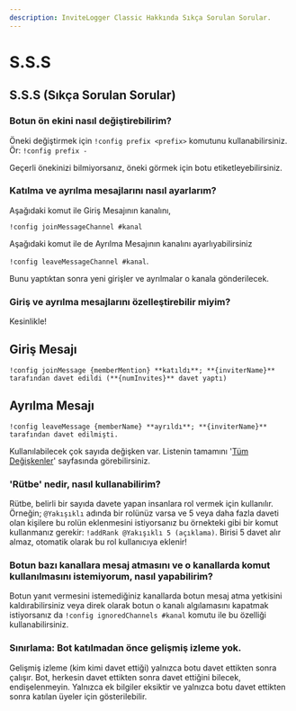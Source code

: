 ```yaml
---
description: InviteLogger Classic Hakkında Sıkça Sorulan Sorular.
---
```

# S.S.S

## S.S.S \(Sıkça Sorulan Sorular\)

### Botun ön ekini nasıl değiştirebilirim?

Öneki değiştirmek için `!config prefix <prefix>` komutunu kullanabilirsiniz. Ör: `!config prefix -`

Geçerli önekinizi bilmiyorsanız, öneki görmek için botu etiketleyebilirsiniz.

### Katılma ve ayrılma mesajlarını nasıl ayarlarım?

Aşağıdaki komut ile Giriş Mesajının kanalını,

`!config joinMessageChannel #kanal`

Aşağıdaki komut ile de Ayrılma Mesajının kanalını ayarlıyabilirsiniz

`!config leaveMessageChannel #kanal`.

Bunu yaptıktan sonra yeni girişler ve ayrılmalar o kanala gönderilecek.

### Giriş ve ayrılma mesajlarını özelleştirebilir miyim?

Kesinlikle!

## Giriş Mesajı

`!config joinMessage {memberMention} **katıldı**; **{inviterName}** tarafından davet edildi (**{numInvites}** davet yaptı)`

## Ayrılma Mesajı

`!config leaveMessage {memberName} **ayrıldı**; **{inviterName}** tarafından davet edilmişti.`

Kullanılabilecek çok sayıda değişken var. Listenin tamamını '[Tüm Değişkenler](../modueller/invites/custom-messages.md#oezellestirilmis-mesajlar)' sayfasında görebilirsiniz.

### 'Rütbe' nedir, nasıl kullanabilirim?

Rütbe, belirli bir sayıda davete yapan insanlara rol vermek için kullanılır. Örneğin; `@Yakışıklı` adında bir rolünüz varsa ve 5 veya daha fazla daveti olan kişilere bu rolün eklenmesini istiyorsanız bu örnekteki gibi bir komut kullanmanız gerekir: `!addRank @Yakışıklı 5 (açıklama)`. Birisi 5 davet alır almaz, otomatik olarak bu rol kullanıcıya eklenir!

### Botun bazı kanallara mesaj atmasını ve o kanallarda komut kullanılmasını istemiyorum, nasıl yapabilirim?

Botun yanıt vermesini istemediğiniz kanallarda botun mesaj atma yetkisini kaldırabilirsiniz veya direk olarak botun o kanalı algılamasını kapatmak istiyorsanız da `!config ignoredChannels #kanal` komutu ile bu özelliği kullanabilirsiniz.

### Sınırlama: Bot katılmadan önce gelişmiş izleme yok.

Gelişmiş izleme \(kim kimi davet ettiği\) yalnızca botu davet ettikten sonra çalışır. Bot, herkesin davet ettikten sonra davet ettiğini bilecek, endişelenmeyin. Yalnızca ek bilgiler eksiktir ve yalnızca botu davet ettikten sonra katılan üyeler için gösterilebilir.
